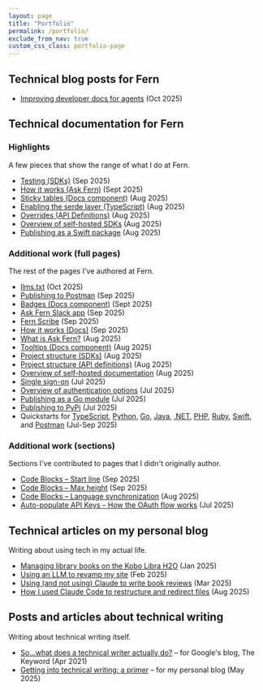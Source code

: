 ```yaml
---
layout: page
title: "Portfolio"
permalink: /portfolio/
exclude_from_nav: true
custom_css_class: portfolio-page
---
```


## Technical blog posts for Fern

* [Improving developer docs for agents](https://buildwithfern.com/post/llms-txt-improvements) (Oct 2025)

## Technical documentation for Fern

### Highlights

A few pieces that show the range of what I do at Fern. 

* [Testing (SDKs)](https://buildwithfern.com/learn/sdks/deep-dives/testing) (Sep 2025)
* [How it works (Ask Fern)](https://buildwithfern.com/learn/ask-fern/getting-started/how-it-works) (Sept 2025)
* [Sticky tables (Docs component)](https://buildwithfern.com/learn/docs/writing-content/components/sticky-tables) (Aug 2025)
* [Enabling the serde layer (TypeScript)](https://buildwithfern.com/learn/sdks/generators/typescript/serde-layer) (Aug 2025)
* [Overrides (API Definitions)](https://buildwithfern.com/learn/api-definitions/overview/overrides) (Aug 2025)
* [Overview of self-hosted SDKs](https://buildwithfern.com/learn/sdks/deep-dives/self-hosted) (Aug 2025)
* [Publishing as a Swift package](https://buildwithfern.com/learn/sdks/generators/swift/publishing) (Aug 2025)

### Additional work (full pages)

The rest of the pages I've authored at Fern. 

* [llms.txt](https://buildwithfern.com/learn/docs/seo/llms-txt) (Oct 2025)
* [Publishing to Postman](https://buildwithfern.com/learn/sdks/generators/postman/publishing) (Sep 2025)
* [Badges (Docs component)](https://buildwithfern.com/learn/docs/writing-content/components/badges) (Sept 2025)
* [Ask Fern Slack app](https://buildwithfern.com/learn/ask-fern/features/slack-app) (Sep 2025)
* [Fern Scribe](https://buildwithfern.com/learn/docs/ai-features/fern-scribe-coming-soon) (Sep 2025)
* [How it works (Docs)](https://buildwithfern.com/learn/docs/getting-started/how-it-works) (Sep 2025)
* [What is Ask Fern?](https://buildwithfern.com/learn/ask-fern/getting-started/what-is-ask-fern) (Aug 2025)
* [Tooltips (Docs component)](https://buildwithfern.com/learn/docs/writing-content/components/tooltips) (Aug 2025)
* [Project structure (SDKs)](https://buildwithfern.com/learn/sdks/overview/project-structure) (Aug 2025)
* [Project structure (API definitions)](https://buildwithfern.com/learn/api-definitions/overview/project-structure) (Aug 2025)
* [Overview of self-hosted documentation](https://buildwithfern.com/learn/docs/self-hosted/overview) (Aug 2025)
* [Single sign-on](https://buildwithfern.com/learn/docs/authentication/sso) (Jul 2025)
* [Overview of authentication options](https://buildwithfern.com/learn/docs/authentication/overview) (Jul 2025)
* [Publishing as a Go module](https://buildwithfern.com/learn/sdks/generators/go/publishing) (Jul 2025)
* [Publishing to PyPi](https://buildwithfern.com/learn/sdks/generators/python/publishing) (Jul 2025)
* Quickstarts for [TypeScript](https://buildwithfern.com/learn/sdks/generators/typescript/quickstart), [Python](https://buildwithfern.com/learn/sdks/generators/python/quickstart), [Go](https://buildwithfern.com/learn/sdks/generators/go/quickstart), [Java](https://buildwithfern.com/learn/sdks/generators/java/quickstart), [.NET](https://buildwithfern.com/learn/sdks/generators/csharp/quickstart), [PHP](https://buildwithfern.com/learn/sdks/generators/php/quickstart), [Ruby](https://buildwithfern.com/learn/sdks/generators/ruby/quickstart), [Swift](https://buildwithfern.com/learn/sdks/generators/swift/quickstart), and [Postman](https://buildwithfern.com/learn/sdks/generators/postman/quickstart) (Jul-Sep 2025)

### Additional work (sections)

Sections I've contributed to pages that I didn't originally author.

* [Code Blocks – Start line](https://buildwithfern.com/learn/docs/writing-content/components/code-blocks#start-line) (Sep 2025)
* [Code Blocks – Max height](https://buildwithfern.com/learn/docs/writing-content/components/code-blocks#max-height) (Sep 2025)
* [Code Blocks – Language synchronization](https://buildwithfern.com/learn/docs/writing-content/components/code-blocks#language-synchronization) (Aug 2025)
* [Auto-populate API Keys – How the OAuth flow works](https://buildwithfern.com/learn/docs/authentication/api-key-injection#how-the-oauth-flow-works) (Jul 2025)

## Technical articles on my personal blog

Writing about using tech in my actual life.

* [Managing library books on the Kobo Libra H2O](https://devinlogan.org/2025/01/10/librarykobo.html) (Jan 2025)
* [Using an LLM to revamp my site](https://devinlogan.org//2025/02/09/jekyll.html) (Feb 2025)
* [Using (and not using) Claude to write book reviews](https://devinlogan.org/2025/03/12/aiproofreader.html) (Mar 2025)
* [How I used Claude Code to restructure and redirect files](https://devinlogan.org/2025/08/17/redirects.html) (Aug 2025)

## Posts and articles about technical writing

Writing about technical writing itself.

* [So...what does a technical writer actually do?](https://blog.google/inside-google/life-at-google/sowhat-does-technical-writer-actually-do/) – for Google's blog, The Keyword (Apr 2021)
* [Getting into technical writing: a primer](https://devinlogan.org/2025/05/23/primer.html) – for my personal blog (May 2025)